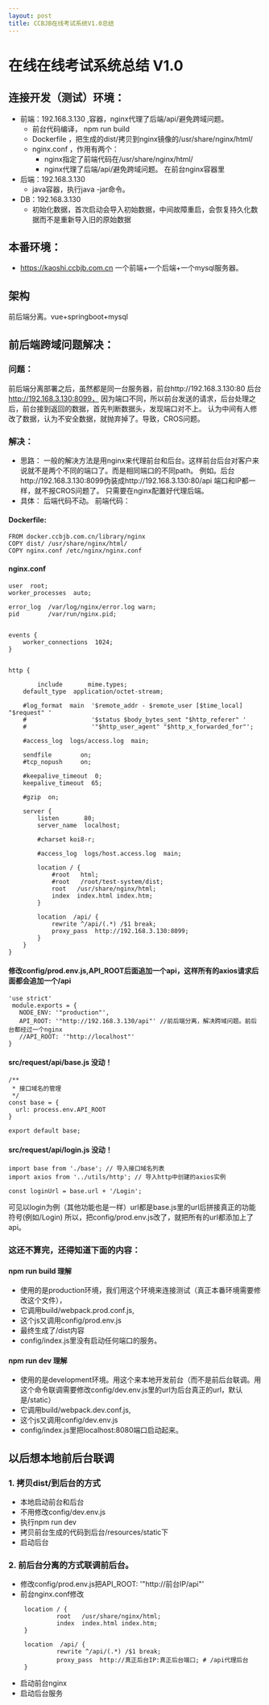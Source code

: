 ```yaml
---
layout: post
title: CCBJB在线考试系统V1.0总结
---
```


# 在线在线考试系统总结 V1.0

## 连接开发（测试）环境：
- 前端：192.168.3.130 ,容器，nginx代理了后端/api/避免跨域问题。
  - 前台代码编译， npm run build 
  - Dockerfile ，把生成的dist/拷贝到nginx镜像的/usr/share/nginx/html/
  - nginx.conf ，作用有两个：
    - nginx指定了前端代码在/usr/share/nginx/html/
    - nginx代理了后端/api/避免跨域问题。 在前台nginx容器里
- 后端：192.168.3.130
  - java容器，执行java -jar命令。
- DB：192.168.3.130
  - 初始化数据，首次启动会导入初始数据，中间故障重启，会恢复持久化数据而不是重新导入旧的原始数据 

## 本番环境：
- https://kaoshi.ccbjb.com.cn
 一个前端+一个后端+一个mysql服务器。


## 架构
前后端分离。vue+springboot+mysql

## 前后端跨域问题解决：

### 问题：
前后端分离部署之后，虽然都是同一台服务器，前台http://192.168.3.130:80 后台 http://192.168.3.130:8099，
因为端口不同，所以前台发送的请求，后台处理之后，前台接到返回的数据，首先判断数据头，发现端口对不上。
认为中间有人修改了数据，认为不安全数据，就抛弃掉了。导致，CROS问题。

### 解决：
- 思路：
一般的解决方法是用nginx来代理前台和后台。这样前台后台对客户来说就不是两个不同的端口了。而是相同端口的不同path。
例如。后台http://192.168.3.130:8099伪装成http://192.168.3.130:80/api 端口和IP都一样，就不报CROS问题了。
只需要在nginx配置好代理后端。
- 具体：
 后端代码不动。 前端代码：
 #### Dockerfile:
 ```
 FROM docker.ccbjb.com.cn/library/nginx
COPY dist/ /usr/share/nginx/html/
COPY nginx.conf /etc/nginx/nginx.conf
```
#### nginx.conf
```
user  root;
worker_processes  auto;

error_log  /var/log/nginx/error.log warn;
pid        /var/run/nginx.pid;


events {
    worker_connections  1024;
}


http {

        include       mime.types;                                                   
    default_type  application/octet-stream;                                     
                                                                                
    #log_format  main  '$remote_addr - $remote_user [$time_local] "$request" '  
    #                  '$status $body_bytes_sent "$http_referer" '              
    #                  '"$http_user_agent" "$http_x_forwarded_for"';            
                                                                                
    #access_log  logs/access.log  main;                                         
                                                                                
    sendfile        on;                                                         
    #tcp_nopush     on;                                                         
                                                                                
    #keepalive_timeout  0;                                                      
    keepalive_timeout  65;                                                      
                                                                                
    #gzip  on;                                                                  
                                                                                
    server {                                                                    
        listen       80;                                                        
        server_name  localhost;                                                 
                                                                                
        #charset koi8-r;                                                        
                                                                                
        #access_log  logs/host.access.log  main;                                
                                                                                
        location / {                                                            
            #root   html;                                                       
            #root   /root/test-system/dist;                                      
            root   /usr/share/nginx/html;
            index  index.html index.htm;                                        
        }                                                                       
                                                                                
        location  /api/ {                                                       
            rewrite ^/api/(.*) /$1 break;                                       
            proxy_pass  http://192.168.3.130:8099;                              
        }                                                                       
    }                                                                             
}
```
 #### 修改config/prod.env.js,API_ROOT后面追加一个api，这样所有的axios请求后面都会追加一个/api
 ```
 'use strict'
  module.exports = {
    NODE_ENV: '"production"',
    API_ROOT: '"http://192.168.3.130/api"' //前后端分离，解决跨域问题。前后台都经过一个nginx
    //API_ROOT: '"http://localhost"'
}
```
#### src/request/api/base.js 没动！
```
/**
 * 接口域名的管理
 */
const base = {
  url: process.env.API_ROOT
}

export default base;
```

#### src/request/api/login.js 没动！
```
import base from './base'; // 导入接口域名列表
import axios from '../utils/http'; // 导入http中创建的axios实例

const loginUrl = base.url + '/Login';
```

可见以login为例（其他功能也是一样）url都是base.js里的url后拼接真正的功能符号(例如/Login)
所以，把config/prod.env.js改了，就把所有的url都添加上了api。

### 这还不算完，还得知道下面的内容：
#### npm run build 理解
- 使用的是production环境，我们用这个环境来连接测试（真正本番环境需要修改这个文件），
- 它调用build/webpack.prod.conf.js,
- 这个js又调用config/prod.env.js
- 最终生成了/dist内容
- config/index.js里没有启动任何端口的服务。

#### npm run dev 理解
- 使用的是development环境。用这个来本地开发前台（而不是前后台联调。用这个命令联调需要修改config/dev.env.js里的url为后台真正的url，默认是/static）
- 它调用build/webpack.dev.conf.js,
- 这个js又调用config/dev.env.js
- config/index.js里把localhost:8080端口启动起来。

## 以后想本地前后台联调
### 1. 拷贝dist/到后台的方式
- 本地启动前台和后台
- 不用修改config/dev.env.js
- 执行npm run dev
- 拷贝前台生成的代码到后台/resources/static下
- 启动后台

### 2. 前后台分离的方式联调前后台。
- 修改config/prod.env.js把API_ROOT: '"http://前台IP/api"'
- 前台nginx.conf修改 
  ```
   location / {                                                            
            root   /usr/share/nginx/html;
            index  index.html index.htm;                                        
   }                                                                       
                                                                                
   location  /api/ {                                                       
            rewrite ^/api/(.*) /$1 break;                                       
            proxy_pass  http://真正后台IP:真正后台端口; # /api代理后台
   }       

  ```
- 启动前台nginx
- 启动后台服务